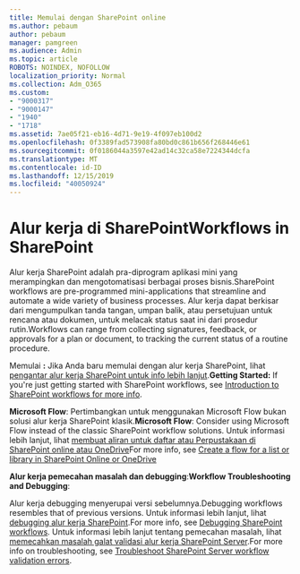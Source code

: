 ```yaml
---
title: Memulai dengan SharePoint online
ms.author: pebaum
author: pebaum
manager: pamgreen
ms.audience: Admin
ms.topic: article
ROBOTS: NOINDEX, NOFOLLOW
localization_priority: Normal
ms.collection: Adm_O365
ms.custom:
- "9000317"
- "9000147"
- "1940"
- "1718"
ms.assetid: 7ae05f21-eb16-4d71-9e19-4f097eb100d2
ms.openlocfilehash: 0f3389fad573908fa80bd0c861b656f268446e61
ms.sourcegitcommit: 0f0186044a3597e42ad14c32ca58e7224344dcfa
ms.translationtype: MT
ms.contentlocale: id-ID
ms.lasthandoff: 12/15/2019
ms.locfileid: "40050924"
---
```

# <a name="workflows-in-sharepoint"></a><span data-ttu-id="7ca59-102">Alur kerja di SharePoint</span><span class="sxs-lookup"><span data-stu-id="7ca59-102">Workflows in SharePoint</span></span>

<span data-ttu-id="7ca59-103">Alur kerja SharePoint adalah pra-diprogram aplikasi mini yang merampingkan dan mengotomatisasi berbagai proses bisnis.</span><span class="sxs-lookup"><span data-stu-id="7ca59-103">SharePoint workflows are pre-programmed mini-applications that streamline and automate a wide variety of business processes.</span></span> <span data-ttu-id="7ca59-104">Alur kerja dapat berkisar dari mengumpulkan tanda tangan, umpan balik, atau persetujuan untuk rencana atau dokumen, untuk melacak status saat ini dari prosedur rutin.</span><span class="sxs-lookup"><span data-stu-id="7ca59-104">Workflows can range from collecting signatures, feedback, or approvals for a plan or document, to tracking the current status of a routine procedure.</span></span>

<span data-ttu-id="7ca59-105">Memulai **:** Jika Anda baru memulai dengan alur kerja SharePoint, lihat [pengantar alur kerja SharePoint untuk info lebih lanjut](https://support.office.com/article/introduction-to-sharepoint-workflow-07982276-54e8-4e17-8699-5056eff4d9e3).</span><span class="sxs-lookup"><span data-stu-id="7ca59-105">**Getting Started:** If you're just getting started with SharePoint workflows, see [Introduction to SharePoint workflows for more info](https://support.office.com/article/introduction-to-sharepoint-workflow-07982276-54e8-4e17-8699-5056eff4d9e3).</span></span>

<span data-ttu-id="7ca59-106">**Microsoft Flow**: Pertimbangkan untuk menggunakan Microsoft Flow bukan solusi alur kerja SharePoint klasik.</span><span class="sxs-lookup"><span data-stu-id="7ca59-106">**Microsoft Flow**: Consider using Microsoft Flow instead of the classic SharePoint workflow solutions.</span></span> <span data-ttu-id="7ca59-107">Untuk informasi lebih lanjut, lihat [membuat aliran untuk daftar atau Perpustakaan di SharePoint online atau OneDrive](https://support.office.com/article/create-a-flow-for-a-list-or-library-in-sharepoint-online-or-onedrive-for-business-a9c3e03b-0654-46af-a254-20252e580d01)</span><span class="sxs-lookup"><span data-stu-id="7ca59-107">For more info, see [Create a flow for a list or library in SharePoint Online or OneDrive](https://support.office.com/article/create-a-flow-for-a-list-or-library-in-sharepoint-online-or-onedrive-for-business-a9c3e03b-0654-46af-a254-20252e580d01)</span></span>

<span data-ttu-id="7ca59-108">**Alur kerja pemecahan masalah dan debugging**:</span><span class="sxs-lookup"><span data-stu-id="7ca59-108">**Workflow Troubleshooting and Debugging**:</span></span>

<span data-ttu-id="7ca59-109">Alur kerja debugging menyerupai versi sebelumnya.</span><span class="sxs-lookup"><span data-stu-id="7ca59-109">Debugging workflows resembles that of previous versions.</span></span> <span data-ttu-id="7ca59-110">Untuk informasi lebih lanjut, lihat [debugging alur kerja SharePoint](https://docs.microsoft.com/sharepoint/dev/general-development/debugging-sharepoint-server-workflows).</span><span class="sxs-lookup"><span data-stu-id="7ca59-110">For more info, see [Debugging SharePoint workflows](https://docs.microsoft.com/sharepoint/dev/general-development/debugging-sharepoint-server-workflows).</span></span> <span data-ttu-id="7ca59-111">Untuk informasi lebih lanjut tentang pemecahan masalah, lihat [memecahkan masalah galat validasi alur kerja SharePoint Server](https://docs.microsoft.com/sharepoint/dev/general-development/troubleshooting-sharepoint-server-workflow-validation-errors-in-visio).</span><span class="sxs-lookup"><span data-stu-id="7ca59-111">For more info on troubleshooting, see [Troubleshoot SharePoint Server workflow validation errors](https://docs.microsoft.com/sharepoint/dev/general-development/troubleshooting-sharepoint-server-workflow-validation-errors-in-visio).</span></span>

